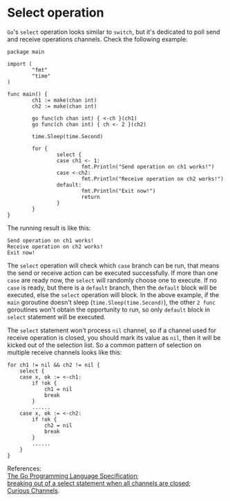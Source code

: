 # Select operation

`Go`'s `select` operation looks similar to `switch`, but it's dedicated to poll send and receive operations channels. Check the following example:

```text
package main

import (
        "fmt"
        "time"
)

func main() {
        ch1 := make(chan int)
        ch2 := make(chan int)

        go func(ch chan int) { <-ch }(ch1)
        go func(ch chan int) { ch <- 2 }(ch2)

        time.Sleep(time.Second)

        for {
                select {
                case ch1 <- 1:
                        fmt.Println("Send operation on ch1 works!")
                case <-ch2:
                        fmt.Println("Receive operation on ch2 works!")
                default:
                        fmt.Println("Exit now!")
                        return
                }
        }
}
```

The running result is like this:

```text
Send operation on ch1 works!
Receive operation on ch2 works!
Exit now!
```

The `select` operation will check which `case` branch can be run, that means the send or receive action can be executed successfully. If more than one `case` are ready now, the `select` will randomly choose one to execute. If no `case` is ready, but there is a `default` branch, then the `default` block will be executed, else the `select` operation will block. In the above example, if the `main` goroutine doesn't sleep \(`time.Sleep(time.Second)`\), the other `2 func` goroutines won't obtain the opportunity to run, so only `default` block in `select` statement will be executed.

The `select` statement won't process `nil` channel, so if a channel used for receive operation is closed, you should mark its value as `nil`, then it will be kicked out of the selection list. So a common pattern of selection on multiple receive channels looks like this:

```text
for ch1 != nil && ch2 != nil {
    select {
    case x, ok := <-ch1:
        if !ok {
            ch1 = nil
            break
        }
        ......
    case x, ok := <-ch2:
        if !ok {
            ch2 = nil
            break
        }
        ......
    }
}  
```

References:  
[The Go Programming Language Specification](https://golang.org/ref/spec);  
[breaking out of a select statement when all channels are closed](http://stackoverflow.com/questions/13666253/breaking-out-of-a-select-statement-when-all-channels-are-closed);  
[Curious Channels](http://dave.cheney.net/2013/04/30/curious-channels).

